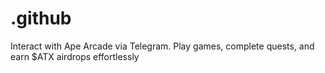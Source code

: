 # .github
Interact with Ape Arcade via Telegram. Play games, complete quests, and earn $ATX airdrops effortlessly
